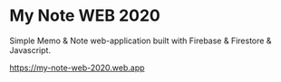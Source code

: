 # My Note WEB 2020

Simple Memo & Note web-application built with Firebase & Firestore & Javascript.

https://my-note-web-2020.web.app
